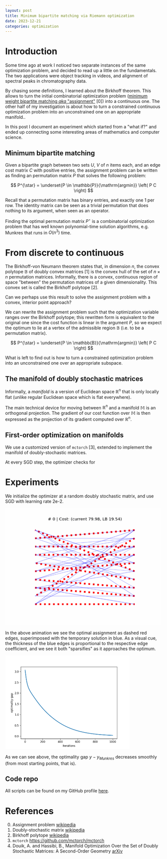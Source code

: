 ```yaml
---
layout: post
title: Minimum bipartite matching via Riemann optimization
date: 2023-12-21
categories: optimization
---
```


# Introduction

Some time ago at work I noticed two separate instances of the same optimization problem, and decided to read up a little on the fundamentals. The two applications were object tracking in videos, and alignment of spectral peaks in chromatography data.

By chasing some definitions, I learned about the Birkhoff theorem. This allows to turn the initial combinatorial optimization problem ([minimum weight bipartite matching *aka* "assignment"](https://math.mit.edu/~goemans/18433S13/matching-notes.pdf) [0]) into a continuous one. The other half of my investigation is about how to turn a constrained continuous optimization problem into an unconstrained one on an appropriate manifold..

In this post I document an experiment which started from a "what if?" and ended up connecting some interesting areas of mathematics and computer science.

## Minimum bipartite matching

Given a bipartite graph between two sets $U$, $V$ of $n$ items each, and an edge cost matrix $C$ with positive entries, the assignment problem can be written as finding an permutation matrix $P$ that solves the following problem:

$$
P^{\star} = \underset{P \in \mathbb{P}}{\mathrm{argmin}} \left( P C \right)
$$

Recall that a permutation matrix has binary entries, and exactly one $1$ per row. The identity matrix can be seen as a trivial permutation that does nothing to its argument, when seen as an operator.

Finding the optimal permutation matrix $P^{\star}$ is a combinatorial optimization problem that has well known polynomial-time solution algorithms, e.g. Munkres that runs in $O(n^3)$ time.


# From discrete to continuous

The Birkhoff-von Neumann theorem states that, in dimension $n$, the convex polytope $\mathbb{B}$ of doubly convex matrices [1] is the convex hull of the set of $n \times n$ permutation matrices. Informally, there is a convex, continuous region of space "between" the permutation matrices of a given dimensionality. This convex set is called the Birkhoff polytope [2].

Can we perhaps use this result to solve the assignment problem with a convex, interior point approach?



We can rewrite the assignment problem such that the optimization variable ranges over the Birkhoff polytope; this rewritten form is equivalent to the original one since the cost function is linear in the argument $P$, so we expect the optimum to lie at a vertex of the admissible region $\mathbb{B}$ (i.e. to be a permutation matrix).

$$
P^{\star} = \underset{P \in \mathbb{B}}{\mathrm{argmin}} \left( P C \right)
$$

What is left to find out is how to turn a constrained optimization problem into an unconstrained one over an appropriate subspace.

## The manifold of doubly stochastic matrices

Informally, a <i>manifold</i> is a version of Euclidean space $\mathbb{R}^n$ that is only locally flat (unlike regular Euclidean space which is flat everywhere).

The main technical device for moving between $\mathbb{R}^n$ and a manifold $\mathbb{M}$ is an orthogonal projection. The gradient of our cost function over $\mathbb{M}$ is then expressed as the projection of its gradient computed over $\mathbb{R}^n$.




## First-order optimization on manifolds

We use a customized version of `mctorch` [3], extended to implement the manifold of doubly-stochastic matrices.

At every SGD step, the optimizer checks for 



# Experiments

We initialize the optimizer at a random doubly stochastic matrix, and use SGD with learning rate 2e-2.


<img src="/images/assign_movie_iter-1000_n-10_lr-0.02_1735984842.gif" width=500/>

In the above animation we see the optimal assignment as dashed red edges, superimposed with the temporary solution in blue. As a visual cue, the thickness of the blue edges is proportional to the respective edge coefficient, and we see it both "sparsifies" as it approaches the optimum.


<img src="/images/assign_opt_gap_iter-1000_n-10_lr-0.02_1735984842.png" width=400/>

As we can see above, the optimality gap $y - y_{Munkres}$ decreases smoothly (from most starting points, that is).


## Code repo

All scripts can be found on my GitHub profile <a href="https://github.com/ocramz/assignment-riemann-opt">here</a>.


# References

0. Assignment problem <a href="https://en.wikipedia.org/wiki/Assignment_problem">wikipedia</a>
1. Doubly-stochastic matrix <a href="https://en.wikipedia.org/wiki/Doubly_stochastic_matrix">wikipedia</a>
2. Birkhoff polytope <a href="https://en.wikipedia.org/wiki/Birkhoff_polytope">wikipedia</a>
3. `mctorch` <a href="github">https://github.com/mctorch/mctorch</a>
4. Douik, A. and Hassibi, B., Manifold Optimization Over the Set of Doubly Stochastic Matrices: A Second-Order Geometry <a href="https://arxiv.org/abs/1802.02628">arXiv</a>
